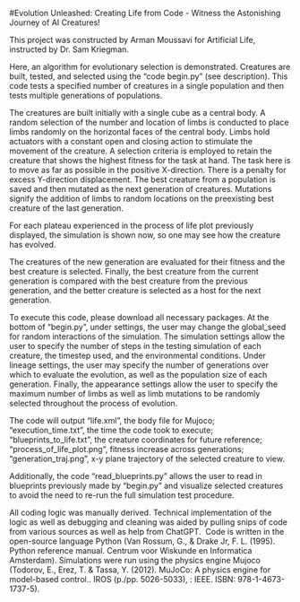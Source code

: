 #Evolution Unleashed: Creating Life from Code - Witness the Astonishing Journey of AI Creatures!


This project was constructed by Arman Moussavi for Artificial Life, instructed by Dr. Sam Kriegman.

Here, an algorithm for evolutionary selection is demonstrated.
Creatures are built, tested, and selected using the “code begin.py” (see description). This code tests a specified number of creatures in a single population and then tests multiple generations of populations. 

The creatures are built initially with a single cube as a central body. A random selection of the number and location of limbs is conducted to place limbs randomly on the horizontal faces of the central body. Limbs hold actuators with a constant open and closing action to stimulate the movement of the creature. A selection criteria is employed to retain the creature that shows the highest fitness for the task at hand. The task here is to move as far as possible in the positive X-direction. There is a penalty for excess Y-direction displacement. The best creature from a population is saved and then mutated as the next generation of creatures. Mutations signify the addition of limbs to random locations on the preexisting best creature of the last generation. 

For each plateau experienced in the process of life plot previously displayed, the simulation is shown now, so one may see how the creature has evolved.

The creatures of the new generation are evaluated for their fitness and the best creature is selected. Finally, the best creature from the current generation is compared with the best creature from the previous generation, and the better creature is selected as a host for the next generation.


To execute this code, please download all necessary packages. At the bottom of “begin.py”, under settings, the user may change the global_seed for random interactions of the simulation. The simulation settings allow the user to specify the number of steps in the testing simulation of each creature, the timestep used, and the environmental conditions. Under lineage settings, the user may specify the number of generations over which to evaluate the evolution, as well as the population size of each generation. Finally, the appearance settings allow the user to specify the maximum number of limbs as well as limb mutations to be randomly selected throughout the process of evolution.


The code will output “life.xml”, the body file for Mujoco; “execution_time.txt”, the time the code took to execute; “blueprints_to_life.txt”, the creature coordinates for future reference; “process_of_life_plot.png”, fitness increase across generations; “generation_traj.png”, x-y plane trajectory of the selected creature to view.


Additionally, the code “read_blueprints.py” allows the user to read in blueprints previously made by “begin.py” and visualize selected creatures to avoid the need to re-run the full simulation test procedure.


All coding logic was manually derived. Technical implementation of the logic as well as debugging and cleaning was aided by pulling snips of code from various sources as well as help from ChatGPT. 
Code is written in the open-source language Python (Van Rossum, G., & Drake Jr, F. L. (1995). Python reference manual. Centrum voor Wiskunde en Informatica Amsterdam). Simulations were run using the physics engine Mujoco (Todorov, E., Erez, T. & Tassa, Y. (2012). MuJoCo: A physics engine for model-based control.. IROS (p./pp. 5026-5033), : IEEE. ISBN: 978-1-4673-1737-5). 


